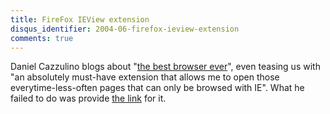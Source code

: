 ```yaml
---
title: FireFox IEView extension
disqus_identifier: 2004-06-firefox-ieview-extension
comments: true
---
```


Daniel Cazzulino blogs about "[the best browser ever][1]", even teasing us with "an absolutely must-have extension that allows me to open those everytime-less-often pages that can only be browsed with IE". What he failed to do was provide [the link][2] for it.

[1]:http://weblogs.asp.net/cazzu/archive/2004/06/25/166372.aspx
[2]:http://ieview.mozdev.org/

